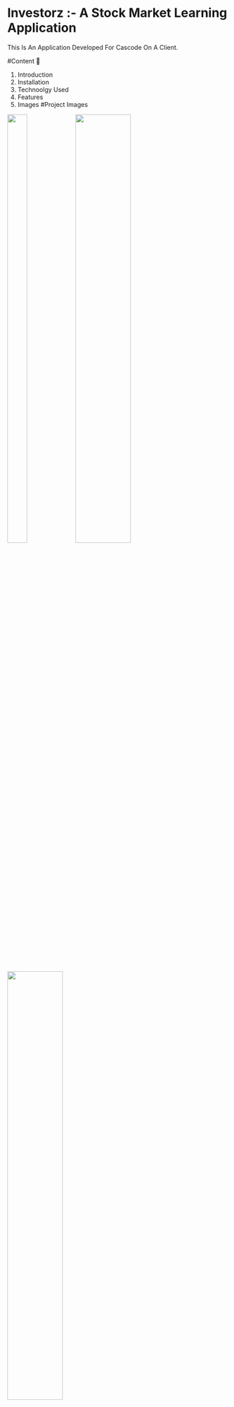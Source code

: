 # Investorz :- A Stock Market Learning Application

This Is An Application Developed For Cascode On A Client.

#Content 📄 
1. Introduction 
2. Installation 
3. Technoolgy Used
4. Features
5. Images
#Project Images
<img src ="https://user-images.githubusercontent.com/63186413/179166634-b599da53-50d5-4f13-a855-493d396ebbd1.png"  height="50%" width="30%">
<img src ="https://user-images.githubusercontent.com/63186413/179166641-a4058362-9911-476f-9a6d-ac6f015ee299.png"  height="50%" width="50%">
<img src ="https://user-images.githubusercontent.com/63186413/179166644-69d84289-d989-4d80-866b-c29e3c6957c6.png"  height="50%" width="50%">
<img src ="https://user-images.githubusercontent.com/63186413/179166647-6248165e-fe69-4269-b221-7b55622c18ed.png"  height="50%" width="50%">
<img src ="https://user-images.githubusercontent.com/63186413/179166650-6331f6c6-1aa5-4283-b5ad-0cc397ed46a5.png"  height="50%" width="50%">
<img src ="https://user-images.githubusercontent.com/63186413/179166657-4ff44d05-ddb0-44dc-9ef3-f9db622fb45d.png"  height="50%" width="50%">
